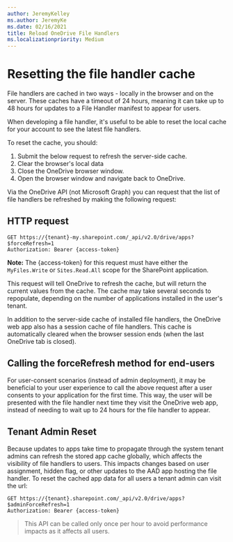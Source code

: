 ```yaml
---
author: JeremyKelley
ms.author: JeremyKe
ms.date: 02/16/2021
title: Reload OneDrive File Handlers
ms.localizationpriority: Medium
---
```

# Resetting the file handler cache

File handlers are cached in two ways - locally in the browser and on the server. These caches have a timeout of 24 hours, meaning it can take up to 48 hours for updates to a File Handler manifest to appear for users.

When developing a file handler, it's useful to be able to reset the local cache for your account to see the latest file handlers.

To reset the cache, you should:

1. Submit the below request to refresh the server-side cache.
2. Clear the browser's local data
3. Close the OneDrive browser window.
4. Open the browser window and navigate back to OneDrive.

Via the OneDrive API (not Microsoft Graph) you can request that the list of file handlers be refreshed by making the following request:

## HTTP request

<!-- { "blockType": "ignored" } -->

```http
GET https://{tenant}-my.sharepoint.com/_api/v2.0/drive/apps?$forceRefresh=1
Authorization: Bearer {access-token}
```

**Note:** The {access-token} for this request must have either the `MyFiles.Write` or `Sites.Read.All` scope for the SharePoint application.

This request will tell OneDrive to refresh the cache, but will return the current values from the cache.
The cache may take several seconds to repopulate, depending on the number of applications installed in the user's tenant.

In addition to the server-side cache of installed file handlers, the OneDrive web app also has a session cache of file handlers.
This cache is automatically cleared when the browser session ends (when the last OneDrive tab is closed).

## Calling the forceRefresh method for end-users

For user-consent scenarios (instead of admin deployment), it may be beneficial to your user experience to call the above request after a user consents to your application for the first time.
This way, the user will be presented with the file handler next time they visit the OneDrive web app, instead of needing to wait up to 24 hours for the file handler to appear.


<!-- {
  "type": "#page.annotation",
  "description": "Instructions to reset the file handler cache for development purposes.",
  "section": "documentation"
} -->

## Tenant Admin Reset

Because updates to apps take time to propagate through the system tenant admins can refresh the stored app cache globally, which affects the visibility of file handlers to users. This impacts changes based on user assignment, hidden flag, or other updates to the AAD app hosting the file handler. To reset the cached app data for all users a tenant admin can visit the url:

```http
GET https://{tenant}.sharepoint.com/_api/v2.0/drive/apps?$adminForceRefresh=1
Authorization: Bearer {access-token}
```

> This API can be called only once per hour to avoid performance impacts as it affects all users.

